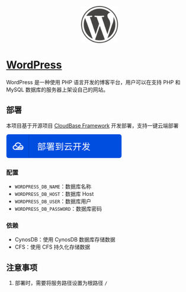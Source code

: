 <p align="center">
  <img height="100px" src="./logo.png" />
</p>

# [WordPress](https://github.com/WordPress/WordPress)

WordPress 是一种使用 PHP 语言开发的博客平台，用户可以在支持 PHP 和 MySQL 数据库的服务器上架设自己的网站。

## 部署

本项目基于开源项目 [CloudBase Framework](https://github.com/Tencent/cloudbase-framework) 开发部署，支持一键云端部署

[![](./cloudbaserc.svg)](https://console.cloud.tencent.com/tcb/env/index?action=CreateAndDeployCloudBaseProject&tdl_anchor=github&tdl_site=0&appUrl=https://github.com/ying-zi/TCB-WP&branch=master)

### 配置

- `WORDPRESS_DB_NAME`：数据库名称
- `WORDPRESS_DB_HOST`：数据库 Host
- `WORDPRESS_DB_USER`：数据库用户
- `WORDPRESS_DB_PASSWORD`：数据库密码

### 依赖

- CynosDB：使用 CynosDB 数据库存储数据
- CFS：使用 CFS 持久化存储数据

## 注意事项

1. 部署时，需要将服务路径设置为根路径 `/`
